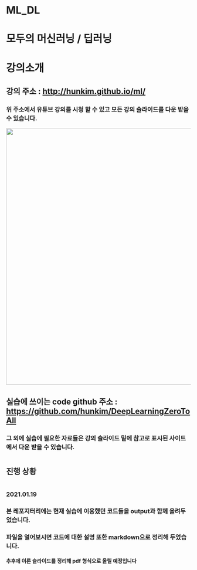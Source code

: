 # ML_DL

# 모두의 머신러닝 / 딥러닝

# 강의소개
## 강의 주소 : http://hunkim.github.io/ml/
### 위 주소에서 유튜브 강의를 시청 할 수 있고 모든 강의 슬라이드를 다운 받을 수 있습니다.

<img src ="https://user-images.githubusercontent.com/45381907/105042683-de447a00-5aa7-11eb-8c69-11c4e442482a.png" width="700">

## 실습에 쓰이는 code github 주소 : https://github.com/hunkim/DeepLearningZeroToAll
### 그 외에 실습에 필요한 자료들은 강의 슬라이드 밑에 참고로 표시된 사이트에서 다운 받을 수 있습니다.       
# 
## 진행 상황
# 
### 2021.01.19
### 본 레포지터리에는 현재 실습에 이용했던 코드들을 output과 함께 올려두었습니다.
### 파일을 열어보시면 코드에 대한 설명 또한 markdown으로 정리해 두었습니다.
#### 추후에 이론 슬라이드를 정리해 pdf 형식으로 올릴 예정입니다

